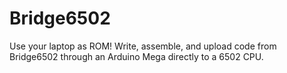 # Bridge6502
Use your laptop as ROM! Write, assemble, and upload code from Bridge6502 through an Arduino Mega directly to a 6502 CPU.
